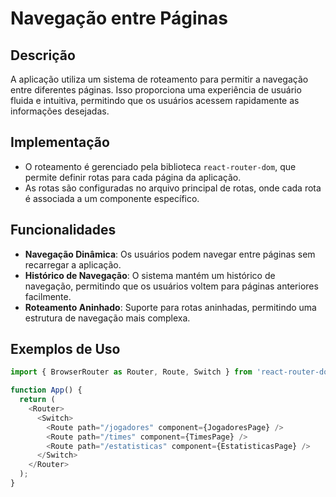 # Navegação entre Páginas

## Descrição
A aplicação utiliza um sistema de roteamento para permitir a navegação entre diferentes páginas. Isso proporciona uma experiência de usuário fluida e intuitiva, permitindo que os usuários acessem rapidamente as informações desejadas.

## Implementação
- O roteamento é gerenciado pela biblioteca `react-router-dom`, que permite definir rotas para cada página da aplicação.
- As rotas são configuradas no arquivo principal de rotas, onde cada rota é associada a um componente específico.

## Funcionalidades
- **Navegação Dinâmica**: Os usuários podem navegar entre páginas sem recarregar a aplicação.
- **Histórico de Navegação**: O sistema mantém um histórico de navegação, permitindo que os usuários voltem para páginas anteriores facilmente.
- **Roteamento Aninhado**: Suporte para rotas aninhadas, permitindo uma estrutura de navegação mais complexa.

## Exemplos de Uso
```javascript
import { BrowserRouter as Router, Route, Switch } from 'react-router-dom';

function App() {
  return (
    <Router>
      <Switch>
        <Route path="/jogadores" component={JogadoresPage} />
        <Route path="/times" component={TimesPage} />
        <Route path="/estatisticas" component={EstatisticasPage} />
      </Switch>
    </Router>
  );
}
